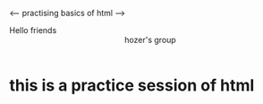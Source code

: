 <-- practising basics of html -->
<!doctype html>
<html> 
    <head>
        <meta charset="utf-8"
        <title>Hello friends</title>
    </head>
    <body>
        <header>hozer's group</header>
        <h1>this is a practice session of html</h1>
        
